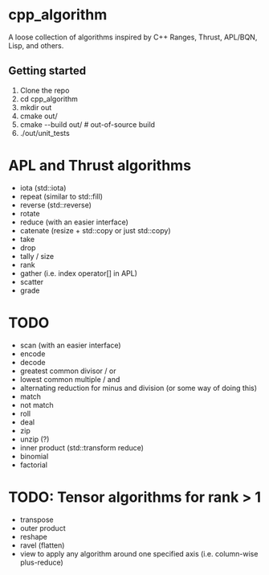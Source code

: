 # cpp_algorithm
A loose collection of algorithms inspired by C++ Ranges, Thrust, APL/BQN, Lisp, and others.

## Getting started
1. Clone the repo
2. cd cpp_algorithm
3. mkdir out
4. cmake out/
5. cmake --build out/ # out-of-source build
6. ./out/unit_tests

# APL and Thrust algorithms
- iota (std::iota)
- repeat (similar to std::fill)
- reverse (std::reverse)
- rotate
- reduce (with an easier interface)
- catenate (resize + std::copy or just std::copy)
- take
- drop
- tally / size
- rank
- gather (i.e. index operator[] in APL)
- scatter
- grade

# TODO
- scan (with an easier interface)
- encode
- decode
- greatest common divisor / or
- lowest common multiple / and
- alternating reduction for minus and division (or some way of doing this)
- match
- not match
- roll
- deal
- zip
- unzip (?)
- inner product (std::transform reduce)
- binomial
- factorial

# TODO: Tensor algorithms for rank > 1
- transpose
- outer product
- reshape
- ravel (flatten)
- view to apply any algorithm around one specified axis (i.e. column-wise plus-reduce)
